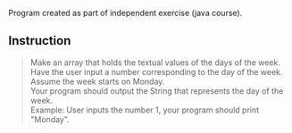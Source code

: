 Program created as part of independent exercise (java course).

## Instruction
> Make an array that holds the textual values of the days of the week. </br>
> Have the user input a number corresponding to the day of the week. </br>
> Assume the week starts on Monday.</br>
> Your program should output the String that represents the day of the week. </br>
> Example: User inputs the number 1, your program should print "Monday".